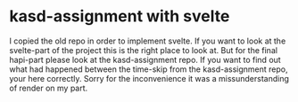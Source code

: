 # kasd-assignment with svelte
I copied the old repo in order to implement svelte. If you want to look at the svelte-part of the project this is the right place to look at. But for the final hapi-part please look at the kasd-assignment repo. If you want to find out what had happened between the time-skip from the kasd-assignment repo, your here correctly. Sorry for the inconvenience it was a missunderstanding of render on my part.
